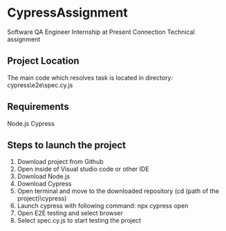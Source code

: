 # CypressAssignment
Software QA Engineer Internship at Present Connection  Technical assignment

## Project Location
The main code which resolves task is located in directory: cypress\e2e\spec.cy.js

## Requirements
Node.js
Cypress

## Steps to launch the project
1) Download project from Github
2) Open inside of Visual studio code or other IDE
3) Download Node.js
4) Download Cypress
5) Open terminal and move to the downloaded repository (cd (path of the project)\cypress)
6) Launch cypress with following command: npx cypress open
7) Open E2E testing and select browser
8) Select spec.cy.js to start testing the project
